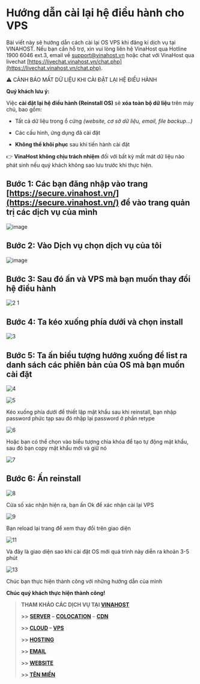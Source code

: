 # Hướng dẫn cài lại hệ điều hành cho VPS

Bài viết này sẽ hướng dẫn cách cài lại OS VPS khi đăng kí dịch vụ tại VINAHOST. Nếu bạn cần hỗ trợ, xin vui lòng liên hệ VinaHost qua Hotline 1900 6046 ext.3, email về [support@vinahost.vn](mailto\:support@vinahost.vn) hoặc chat với VinaHost qua livechat [https://livechat.vinahost.vn/chat.php](https://livechat.vinahost.vn/chat.php).

⚠️ CẢNH BÁO MẤT DỮ LIỆU KHI CÀI ĐẶT LẠI HỆ ĐIỀU HÀNH

**Quý khách lưu ý:** &#x20;

Việc **cài đặt lại hệ điều hành (Reinstall OS)** sẽ **xóa toàn bộ dữ liệu** trên máy chủ, bao gồm:

- Tất cả dữ liệu trong ổ cứng *(website, cơ sở dữ liệu, email, file backup…)*

- Các cấu hình, ứng dụng đã cài đặt

- **Không thể khôi phục** sau khi tiến hành cài đặt

👉 **VinaHost không chịu trách nhiệm** đối với bất kỳ mất mát dữ liệu nào phát sinh nếu quý khách không sao lưu trước khi thực hiện.

## Bước 1: Các bạn đăng nhập vào trang [https://secure.vinahost.vn/](https://secure.vinahost.vn/) để vào trang quản trị các dịch vụ của mình

![image]([https://github.com/user-attachments/assets/b6ad985e-fd6f-4b76-874d-27d45e02370c](https://github.com/user-attachments/assets/b6ad985e-fd6f-4b76-874d-27d45e02370c))

## Bước 2: Vào Dịch vụ chọn dịch vụ của tôi

![image]([https://github.com/user-attachments/assets/0c8324f4-192d-4b79-b641-1fa4a8c4d014](https://github.com/user-attachments/assets/0c8324f4-192d-4b79-b641-1fa4a8c4d014))

## Bước 3: Sau đó ấn và VPS mà bạn muốn thay đổi hệ điều hành

![2 1]([https://github.com/user-attachments/assets/80522924-c0f8-4b38-902f-b9acf8037015](https://github.com/user-attachments/assets/80522924-c0f8-4b38-902f-b9acf8037015))

## Bước 4: Ta kéo xuống phía dưới và chọn install&#x20;

![3]([https://github.com/user-attachments/assets/f6d6f8be-79a9-4337-b7cb-39b5b1d57454](https://github.com/user-attachments/assets/f6d6f8be-79a9-4337-b7cb-39b5b1d57454))

## Bước 5: Ta ấn biểu tượng hướng xuống để list ra danh sách các phiên bản của OS mà bạn muốn cài đặt

![4]([https://github.com/user-attachments/assets/22712ce8-6761-4925-8734-67a31b1c7d82](https://github.com/user-attachments/assets/22712ce8-6761-4925-8734-67a31b1c7d82))

![5]([https://github.com/user-attachments/assets/0a83510f-f563-41d2-9585-ccb8312b04ea](https://github.com/user-attachments/assets/0a83510f-f563-41d2-9585-ccb8312b04ea))

Kéo xuống phía dưới để thiết lập mật khẩu sau khi reinstall, bạn nhập password phức tạp sau đó nhập lại password ở phần retype

![6]([https://github.com/user-attachments/assets/ba6711a5-d017-4984-b0d9-13ec6c433bb8](https://github.com/user-attachments/assets/ba6711a5-d017-4984-b0d9-13ec6c433bb8))

Hoặc bạn có thể chọn vào biểu tượng chìa khóa để tạo tự động mật khẩu, sau đó bạn copy mật khẩu mới và giữ nó

![7]([https://github.com/user-attachments/assets/9aeecff9-4cfe-49d3-aea0-76febe412b0f](https://github.com/user-attachments/assets/9aeecff9-4cfe-49d3-aea0-76febe412b0f))

## Bước 6: Ấn reinstall

![8]([https://github.com/user-attachments/assets/f032bdf8-1872-4f2c-be03-a056b4c55c79](https://github.com/user-attachments/assets/f032bdf8-1872-4f2c-be03-a056b4c55c79))

Cửa số xác nhận hiện ra, bạn ấn Ok để xác nhận cài lại VPS

![9]([https://github.com/user-attachments/assets/5d92224c-b354-4b03-83af-a6e516ce6f5f](https://github.com/user-attachments/assets/5d92224c-b354-4b03-83af-a6e516ce6f5f))

Bạn reload lại trang để xem thay đổi trên giao diện

![11]([https://github.com/user-attachments/assets/d695b060-3096-4932-acf1-2ac2ad5253d9](https://github.com/user-attachments/assets/d695b060-3096-4932-acf1-2ac2ad5253d9))

Và đây là giao diện sao khi cài đặt OS mới quá trình này diễn ra khoản 3-5 phút

![13]([https://github.com/user-attachments/assets/68b9531e-8aac-4b7b-9122-b1d92306041d](https://github.com/user-attachments/assets/68b9531e-8aac-4b7b-9122-b1d92306041d))

Chúc bạn thực hiện thành công với những hướng dẫn của mình

**Chúc quý khách thực hiện thành công!**
    
> **THAM KHẢO CÁC DỊCH VỤ TẠI [VINAHOST](https://vinahost.vn/)**
> 
> **\>>** [**SERVER**](https://vinahost.vn/thue-may-chu-rieng/) **–** [**COLOCATION**](https://vinahost.vn/colocation.html) – [**CDN**](https://vinahost.vn/dich-vu-cdn-chuyen-nghiep)
> 
> **\>> [CLOUD](https://vinahost.vn/cloud-server-gia-re/) – [VPS](https://vinahost.vn/vps-ssd-chuyen-nghiep/)**
> 
> **\>> [HOSTING](https://vinahost.vn/wordpress-hosting)**
> 
> **\>> [EMAIL](https://vinahost.vn/email-hosting)**
> 
> **\>> [WEBSITE](http://vinawebsite.vn/)**
> 
> **\>> [TÊN MIỀN](https://vinahost.vn/ten-mien-gia-re/)**
